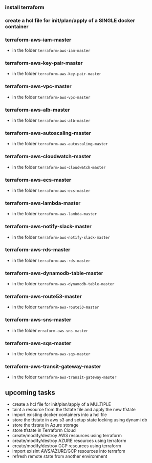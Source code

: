 ### install terraform

### create a hcl file for init/plan/apply of a SINGLE docker container

### terraform-aws-iam-master
- in the folder `terraform-aws-iam-master `

### terraform-aws-key-pair-master
- in the folder `terraform-aws-key-pair-master `

### terraform-aws-vpc-master
- in the folder `terraform-aws-vpc-master `

### terraform-aws-alb-master
- in the folder `terraform-aws-alb-master`

### terraform-aws-autoscaling-master
- in the folder `terraform-aws-autoscaling-master `

### terraform-aws-cloudwatch-master
- in the folder `terraform-aws-cloudwatch-master `

### terraform-aws-ecs-master
- in the folder `terraform-aws-ecs-master `

### terraform-aws-lambda-master
- in the folder `terraform-aws-lambda-master `

### terraform-aws-notify-slack-master
- in the folder `terraform-aws-notify-slack-master `

### terraform-aws-rds-master
- in the folder `terraform-aws-rds-master `

### terraform-aws-dynamodb-table-master
- in the folder `terraform-aws-dynamodb-table-master `

### terraform-aws-route53-master
- in the folder `terraform-aws-route53-master `

### terraform-aws-sns-master
- in the folder `erraform-aws-sns-master `

### terraform-aws-sqs-master
- in the folder `terraform-aws-sqs-master `

### terraform-aws-transit-gateway-master
- in the folder `terraform-aws-transit-gateway-master `


## upcoming tasks
- create a hcl file for init/plan/apply of a MULTIPLE
- taint a resource from the tfstate file and apply the new tfstate
- import existing docker containers into a hcl file 
- store the tfstate in aws s3 and setup state locking using dynami db 
- store the tfstate in Azure storage
- store tfstate in Terraform Cloud 
- create/modify/destroy AWS resources using terraform
- create/modify/destroy AZURE resources using terraform 
- create/modify/destroy GCP resources using terraform 
- import exisint AWS/AZURE/GCP resources into terrafom
- refresh remote state from another environment 